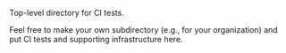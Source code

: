 Top-level directory for CI tests.

Feel free to make your own subdirectory (e.g., for your organization)
and put CI tests and supporting infrastructure here.
